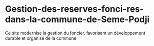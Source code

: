 # Gestion-des-reserves-fonci-res-dans-la-commune-de-Seme-Podji
Ce site modernise la gestion du foncier, favorisant un développement durable et organisé de la commune.
